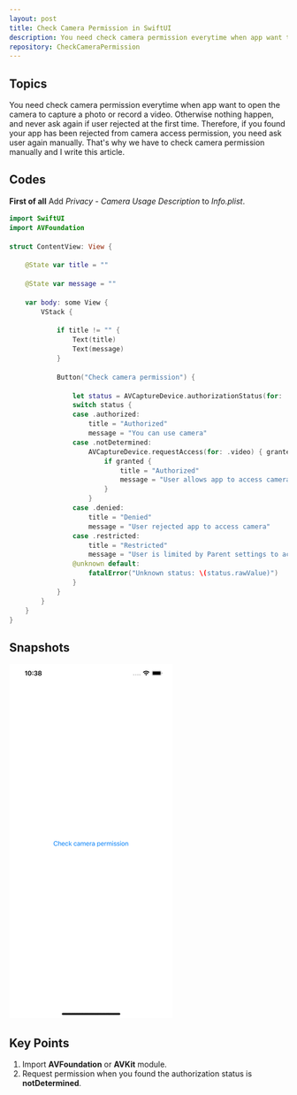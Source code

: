 ```yaml
---
layout: post
title: Check Camera Permission in SwiftUI
description: You need check camera permission everytime when app want to open the camera to capture a photo or record a video. Otherwise nothing happen, and never ask again if user rejected at the first time. Therefore, if you found your app has been rejected from camera access permission, you need ask user again manually. That's why we have to check camera permission manually and I write this article.
repository: CheckCameraPermission
---
```


## Topics

You need check camera permission everytime when app want to open the camera to capture a photo or record a video. Otherwise nothing happen, and never ask again if user rejected at the first time. Therefore, if you found your app has been rejected from camera access permission, you need ask user again manually. That's why we have to check camera permission manually and I write this article.

## Codes

**First of all** Add *Privacy - Camera Usage Description* to *Info.plist*.

```swift
import SwiftUI
import AVFoundation

struct ContentView: View {
    
    @State var title = ""
    
    @State var message = ""
    
    var body: some View {
        VStack {
            
            if title != "" {
                Text(title)
                Text(message)
            }
            
            Button("Check camera permission") {
                
                let status = AVCaptureDevice.authorizationStatus(for: .video)
                switch status {
                case .authorized:
                    title = "Authorized"
                    message = "You can use camera"
                case .notDetermined:
                    AVCaptureDevice.requestAccess(for: .video) { granted in
                        if granted {
                            title = "Authorized"
                            message = "User allows app to access camera"
                        }
                    }
                case .denied:
                    title = "Denied"
                    message = "User rejected app to access camera"
                case .restricted:
                    title = "Restricted"
                    message = "User is limited by Parent settings to access camera"
                @unknown default:
                    fatalError("Unknown status: \(status.rawValue)")
                }
            }
        }
    }
}
```
## Snapshots

![Check Camera Permission](/assets/2021-05-01-check-camera-permission.gif)

## Key Points

1. Import **AVFoundation** or **AVKit** module.
1. Request permission when you found the authorization status is **notDetermined**.
